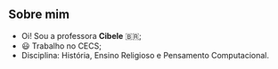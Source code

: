 ## Sobre mim
- Oi! Sou a professora **Cibele** :brazil:;
- 	:smiley: Trabalho no CECS;
- Disciplina: História, Ensino Religioso e Pensamento Computacional.
<!---
cibeleseed/cibeleseed is a ✨ special ✨ repository because its `README.md` (this file) appears on your GitHub profile.
You can click the Preview link to take a look at your changes.
--->
